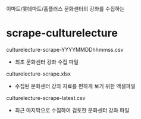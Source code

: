 이마트/롯데마트/홈플러스 문화센터의 강좌를 수집하는 

# scrape-culturelecture
culturelecture-scrape-YYYYMMDDhhmmss.csv
* 최초 문화센터 강좌 수집 파일

culturelecture-scrape.xlsx
* 수집된 문화센터 강좌 자료를 편하게 보기 위한 엑셀파일

culturelecture-scrape-latest.csv
* 최근 마지막으로 수집하여 검토한 문화센터 강좌 파일
